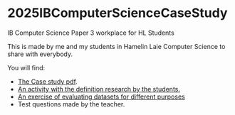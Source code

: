 # 2025IBComputerScienceCaseStudy
IB Computer Science Paper 3 workplace for HL Students

This is made by me and my students in Hamelin Laie Computer Science to share with everybody. 

You will find:

- [The Case study pdf](https://github.com/d-prieto/2025IBComputerScienceCaseStudy/blob/main/Paper%203%20-%20Booklet.pdf).
- [An activity with the definition research by the students.](https://github.com/d-prieto/2025IBComputerScienceCaseStudy/blob/main/definitions.md)
- [An exercise of evaluating datasets for different purposes](https://github.com/d-prieto/2025IBComputerScienceCaseStudy/blob/main/dataset-exercise.md)
- Test questions made by the teacher. 
